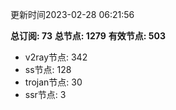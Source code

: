 更新时间2023-02-28 06:21:56

**总订阅: 73**
**总节点: 1279**
**有效节点: 503**
- v2ray节点: 342
- ss节点: 128
- trojan节点: 30
- ssr节点: 3
